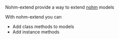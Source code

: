 Nohm-extend provide a way to extend [nohm](https://github.com/maritz/nohm) models

With nohm-extend you can 
* Add class methods to models
* Add instance methods



